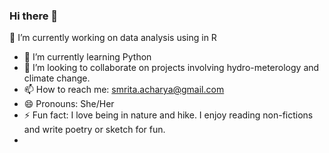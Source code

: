### Hi there 👋
🔭 I’m currently working on data analysis using in R
- 🌱 I’m currently learning Python
- 👯 I’m looking to collaborate on projects involving hydro-meterology and climate change.
- 📫 How to reach me: smrita.acharya@gmail.com
- 😄 Pronouns: She/Her
- ⚡ Fun fact: I love being in nature and hike. I enjoy reading non-fictions and write poetry or sketch for fun. 
-  
<!--
**acharyasmrita/acharyasmrita** is a ✨ _special_ ✨ repository because its `README.md` (this file) appears on your GitHub profile.

Here are some ideas to get you started:

- 🔭 I’m currently working on ...
- 🌱 I’m currently learning ...
- 👯 I’m looking to collaborate on ...
- 🤔 I’m looking for help with ...
- 💬 Ask me about ...
- 📫 How to reach me: ...
- 😄 Pronouns: ...
- ⚡ Fun fact: ...
-->
